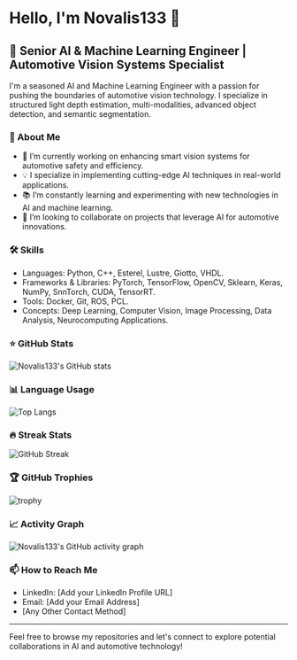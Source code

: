 # Hello, I'm Novalis133 👋

## 🚗 Senior AI & Machine Learning Engineer | Automotive Vision Systems Specialist

I'm a seasoned AI and Machine Learning Engineer with a passion for pushing the boundaries of automotive vision technology. I specialize in structured light depth estimation, multi-modalities, advanced object detection, and semantic segmentation.

### 🌟 About Me

- 🤖 I’m currently working on enhancing smart vision systems for automotive safety and efficiency.
- 💡 I specialize in implementing cutting-edge AI techniques in real-world applications.
- 📚 I’m constantly learning and experimenting with new technologies in AI and machine learning.
- 🤝 I’m looking to collaborate on projects that leverage AI for automotive innovations.

### 🛠️ Skills

- Languages: Python, C++, Esterel, Lustre, Giotto, VHDL.
- Frameworks & Libraries: PyTorch, TensorFlow, OpenCV, Sklearn, Keras, NumPy, SnnTorch, CUDA, TensorRT.
- Tools: Docker, Git, ROS, PCL.
- Concepts: Deep Learning, Computer Vision, Image Processing, Data Analysis, Neurocomputing Applications.

### ⭐ GitHub Stats

![Novalis133's GitHub stats](https://github-readme-stats.vercel.app/api?username=Novalis133&show_icons=true&theme=radical)

### 📊 Language Usage

![Top Langs](https://github-readme-stats.vercel.app/api/top-langs/?username=Novalis133&layout=compact)

### 🔥 Streak Stats

![GitHub Streak](https://github-readme-streak-stats.herokuapp.com/?user=Novalis133)

### 🏆 GitHub Trophies

![trophy](https://github-profile-trophy.vercel.app/?username=Novalis133)

### 📈 Activity Graph

![Novalis133's GitHub activity graph](https://activity-graph.herokuapp.com/graph?username=Novalis133&bg_color=000000&color=ffffff&line=0000ff&point=00ff00)

### 📫 How to Reach Me

- LinkedIn: [Add your LinkedIn Profile URL]
- Email: [Add your Email Address]
- [Any Other Contact Method]

---

Feel free to browse my repositories and let's connect to explore potential collaborations in AI and automotive technology!
